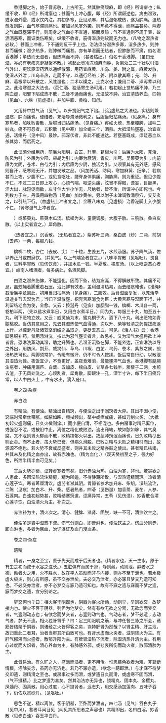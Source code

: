 <!-- { "loadSidebar": true } -->
　　香港脚之名，始于晋苏敬，上古所无。然其肿痛顽麻，即《经》所谓痹也；纵缓不收，即《经》所谓痿也；甚而气上冲心腹，即《经》所谓厥逆也。病由湿致，或水湿外侵，或水饮内注。其初多寒，止见顽麻，其后湿郁成热，遂为肿痛。湿热蒸发则肿，血气壅滞则痛也。若加以风寒外袭，则热愈不得泄，而痛益甚矣。两脚之气血既壅滞不行，则周身之气血亦不宣通，郁而发热；气不宣通则不周于表，故洒洒恶寒，而证类伤寒矣。纵缓不收者，筋得湿热则软而无力也。（凡物之湿热者必软。）甚而上冲者，下不通则反干乎上也。治法须分湿热多寡，湿多热少，则肿甚而痛微；湿少热多，则肿微而痛甚。亦有单湿而无热者，但肿胀而不痛，俗名湿香港脚；单热而无湿者，但热痛而不肿，（甚者枯细。）俗名干香港脚。（虽曰无湿，亦必有老痰恶涎凝聚不散。）初起止觉冷冻顽麻而肿，灸患处二三十壮以引湿气外出，更饮驱湿药酒以通经散邪，用药宜麻黄、川乌、姜、附之属。麻黄发散，使湿从外泄；川乌辛热，走而不守，以通行经络；姜、附以散其寒；羌、防、升麻、葛根辈以升散之，风胜湿也；二术以燥之，土克水也；兼用二苓、泽泻辈以利之。此治寒湿之大法也。（苡仁酒、独活寄生汤可用。）若初起止觉热痛不肿，乃三阴血虚，阳邪下陷成热不散，血脉不通而痛也，无湿故不肿。治宜清热养血，四物（见血）、六味（见虚损），并加牛膝、黄柏、知母。

　　又用补中益气汤（见气）。以升提阳气之下陷。此治虚热之大法也。实热则兼湿痰，肿而痛也。便结者，羌活导滞汤微利之，后服当归拈痛汤。（见身痛。）身有寒热者，加味败毒散，后服当归拈痛汤。（见身痛。）疼如火燎，热至腰胯，加味二妙丸。痛不可忍者，五积散（见中寒）加全蝎三个，酒煎。大抵湿热壅塞，治宜宣通，活络丹（见中风）最妙。邪深伏者，非此不能透达。若壅塞既成，须砭恶血以杀其势，而后药之。

　　此证须分经用药，前廉为阳明，白芷、升麻、葛根为引；后廉为太阳，羌活、防风为引；外廉为少阳，柴胡为引；内廉为厥阴，青皮、川芎、吴茱萸为引；内前廉为太阴，苍术、白芍为引；内后廉为少阴，独活为引。又须察其有无外感，感风则自汗，感寒则无汗，并加发散之品。（风加羌活、防风，寒加麻黄、细辛。）若病甚而上攻，少腹不仁，或见食呕吐，腰脊身体俱痛，胸胁痛，则为重证。但见少腹不仁，不过二三日即上攻心，心烦气喘，呕逆头痛，眩冒不得眠，谵妄，目额黑，汗大出，脉短促而数，左寸乍大乍小乍无，尺绝者，皆不治，所谓冲心即死也。今列数方于左。丹溪用四物汤（见血）加炒黄柏，另以附子末津调敷涌泉穴，安艾灸之，以引热下行。（血虚热上冲者宜之。）金匮八味丸（见虚损）治香港脚上入少腹不仁，（肾寒湿气上冲者宜。

　　）或茱萸丸、茱萸木瓜汤。槟榔为末，童便调服。大腹子散。三脘散。桑白皮散。（以上实者宜之。）犀角散。

　　（热者宜之。）沉香散。（无热者宜之。）紫苏叶三两，桑白皮（炒）二两，前胡（去芦）一两，每服八钱。

　　槟榔二枚，杏仁（去皮、尖）二十粒，生姜五片，水煎汤服。苏子降气汤，佐以养正丹或四磨饮。（并见气。以上气喘急者宜之。）八味平胃散（见呕吐），畏食者，生料平胃散（见伤饮食），并加木瓜一钱。半夏散。橘皮汤。（以上呕逆恶心者宜。）岭南人嗜酒者，每多病此，名酒风脚。

　　由酒之湿热伤脾，不能运化，因而下坠，结为痰涎，不得解散所致。其痛不可忍，虽蚊蝇着脚重若石压。治此鲜有效者，盖利湿清热易，而去结痰难也。《准绳》载治廉平章患此，初用当归拈痛汤（见身痛），二服效。后食湿面复发，以羌活辛温透关节去湿为君；当归辛温散壅，枳壳苦寒消食为臣；大黄苦寒导湿面下行，并利留结老血为使，全愈。又云：控涎丹（见痰）加胭脂一钱，槟榔、木瓜各一两，卷柏半两，（先以盐水煮半日，又用白水煮半日。）同为丸，每服三十丸，加至五十丸，利下恶物立效。又云：威灵仙为末，蜜丸桐子大，酒下八十丸，利出恶物如青脓桃胶。当仿其意用之，先去其湿热使气血得通，次以升、柴等轻清之药提拔痰涎上行，以控涎丹及诸软坚消结之品取之，更砭去恶血，可见。《活人书》云：香港脚忌服补药，禁用汤淋洗。按此为邪气壅实者言，故忌补。又为湿气太盛将欲上冲者言，恐淋洗蒸动其湿，助之升腾也。若湿正沉坠在脚，不能外达，正宜淋洗以导之外出，用防风、荆芥、威灵仙、草乌、川椒、白芷、乌药、苍术、紫苏之属，煎汤热洗可也。两脚须常护，令暖有微汗，仍不时令人按揉。饭后常自行动，以散泄其湿热为佳。夜饭宜少，不食更好，盖夜食难消，最能壅滞气血也。香港脚有腿腕生疮者，肿痛用漏芦、白蔹、五加皮、槐白皮、甘草各七钱半，蒺藜子二两，水煎去渣，于无风处洗之。心烦乱者，犀角散。脚跟注一孔，深半寸许，每下半日痛异常，以人中白火上 ，中有水出，滴入疮口。

　　卷之四·杂症

　　赤白浊

　　有精浊，有便浊。精浊出自精窍，与便浊之出于溺窍者大异。其出不因小便，窍端时常牵丝带腻，如脓如眵，频拭频出，茎中或痒或痛，甚如刀刮火炙，（大抵初起火盛则痛，日久火微则痒。）而小便自清，不相混也。多由房事时精已离位，或强忍不泄，或被阻中止，离位之精化成败浊，流出窍端，故如脓如眵，其气臭腐。又不泄则肾火郁而不散，败精挟郁火以出，故茎肿窍涩而痛也，日久败精尽出则止矣。而不止者，虽火势已衰，但病久滑脱，已败之精与未败之精相引而出，故源源不绝也。若火势不衰或反盛者，则并其未败之精亦鼓之使出。甚者精已枯竭，并其未及化精之血亦出，故有赤浊也。（精为血化，）（观天癸初至之子，强力好色，所泄半精半血可见矣。）

　　其后火势亦衰，证转虚寒者有矣。旧分赤浊为热，白浊为寒，非也。若寡欲之人患此，多因湿热流注精房，精为所逼，不得静藏所致，与湿热遗精同理。热者清心莲子饮。寒者萆厘清饮。虚劳者滋其阴。胃弱者参术加升麻、柴胡。湿热流注，二陈（见痰）加白术、升、柴。感暑热者，四苓（见伤湿）加香薷、麦冬、人参、石莲肉。白浊初起势甚，败精结塞窍道，涩痛异常，五苓（见伤湿）、妙香散合清心莲子饮。白浊清火为主，补次之。

　　赤浊补为主，清火次之。清心、健脾、滋肾、固脱，缺一不可，清浊饮主之。

　　便浊多是胃中湿热下流。伤气分则白，即膏淋也，便浊饮主之。伤血分则赤，即血淋也，多者为尿血，治详淋证及血门溲血条。

　　卷之四·杂症

　　遗精

　　精者，一身之至宝，原于先天而成于后天者也。（精者水也，天一生水，原于有生之初而成于水谷之滋长。）五脏俱有而属于肾，静则藏，动则泄。静者水之德，动者火之用，火不胜水，故在平人虽动而非与内接，则亦不至于泄也。若水极虚火极炎，则心有所感，虽不交亦泄矣。夫必交乃泄者，亦必寐且梦交乃遗可知也。不必交亦泄者，亦不必梦交与寐乃遗可知也。故有不寐之遗与寐而不梦之遗，寐而梦交之遗，宜分别论之。

　　梦交何也？曰：相火客于阴器也，阴器为客火所动，动则举，举则欲交，故梦接内也。使火不客于阴器，则但为他梦矣。然有有欲无欲之分焉，无欲念而梦交者，气壹则动志也；有欲念而梦交者，志壹则动气也。气动志者，梦不必遗；志动气者，梦无不遗。相火独肝肾乎？曰：足三阴阳明之筋，与冲任督三脉之所会，诸筋皆结聚于阴器，则诸经之火皆得客之矣，岂特肝肾为然哉？以肾主精、肝主泄，故归重此二者耳，治者当审其所由致可也。有肾水虚而火炎者，滋阴降火为主。有肝气郁滞而火盛者，散郁升阳为主。有脾胃湿热下流者，除湿清热升清为主。有用心过度而火炽者，清心养血为主。有肺感外邪，或悲哀所伤而动火者，散邪清肺为主。

　　此皆易治。有久旷之人，盛满而溢者，更不用治。惟思慕色欲者为难，非斩断情根，涤除妄念，虽药亦无济也。若乃不寐亦遗，（欲念一萌即泄。）与才寐不待梦交即遗，则精滑之至也。或房事过多而滑，或梦遗日久而滑，或虚寒不固而滑，（气不摄精。）比之梦遗为甚矣。然其治法亦无异也，锁精丸、固本丸、金樱丸、凤髓丹、固真散。用心过度，心不摄肾者，远志丸，用交感汤加莲肉、五味子吞下，仍佐以灵砂丹。（见呕吐。）

　　思色不遂，精以离位，客于阴器，至卧而梦泄者，四七汤（见气）吞白丸子（见中风）。甚者耳闻目见（闻见其所思者之声容也）其精即出，名曰白淫，妙香散（见赤白浊）吞玉华白丹。

